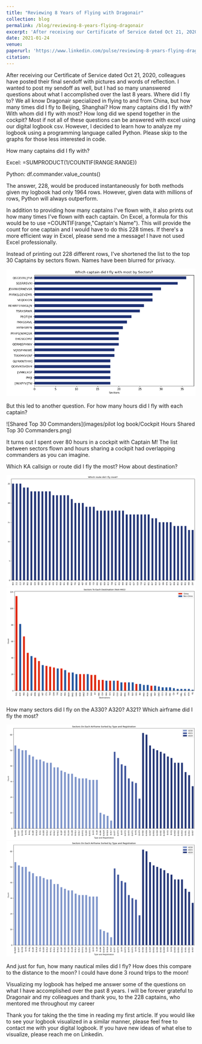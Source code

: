 ```yaml
---
title: "Reviewing 8 Years of Flying with Dragonair"
collection: blog
permalink: /blog/reviewing-8-years-flying-dragonair
excerpt: 'After receiving our Certificate of Service dated Oct 21, 2020, colleagues have posted their final sendoff with pictures and words of reflection. I wanted to post my sendoff as well, but I had so many unanswered questions about what I accomplished over the last 8 years. Where did I fly to?'
date: 2021-01-24
venue:
paperurl: 'https://www.linkedin.com/pulse/reviewing-8-years-flying-dragonair-azwin-lam/?trackingId=Uq5xe5q2H2R3gYW2DrTWwg%3D%3D'
citation:
---
```

<!-- This paper is about the number 1. The number 2 is left for future work. -->

<!-- [Download paper here](http://academicpages.github.io/files/paper1.pdf) -->

<!-- Recommended citation: Your Name, You. (2009). "Paper Title Number 1." <i>Journal 1</i>. 1(1). -->

After receiving our Certificate of Service dated Oct 21, 2020, colleagues have posted their final sendoff with pictures and words of reflection. I wanted to post my sendoff as well, but I had so many unanswered questions about what I accomplished over the last 8 years. Where did I fly to? We all know Dragonair specialized in flying to and from China, but how many times did I fly to Beijing, Shanghai? How many captains did I fly with? With whom did I fly with most? How long did we spend together in the cockpit? Most if not all of these questions can be answered with excel using our digital logbook csv. However, I decided to learn how to analyze my logbook using a programming language called Python. Please skip to the graphs for those less interested in code.

How many captains did I fly with?

Excel: =SUMPRODUCT(1/COUNTIF(RANGE:RANGE))

Python: df.commander.value_counts()

The answer, 228, would be produced instantaneously for both methods given my logbook had only 1964 rows. However, given data with millions of rows, Python will always outperform.

In addition to providing how many captains I've flown with, it also prints out how many times I've flown with each captain. On Excel, a formula for this would be to use =COUNTIF(range,"Captain's Name"). This will provide the count for one captain and I would have to do this 228 times. If there's a more efficient way in Excel, please send me a message! I have not used Excel professionally.

Instead of printing out 228 different rows, I've shortened the list to the top 30 Captains by sectors flown. Names have been blurred for privacy.

<img src="images/pilot log book/Which captain did I fly with most by sectors.png" alt="Most Sectors Flown" title="Most Sectors Flown"/>

But this led to another question. For how many hours did I fly with each captain?

![Shared Top 30 Commanders](images/pilot log book/Cockpit Hours Shared Top 30 Commanders.png)

It turns out I spent over 80 hours in a cockpit with Captain M! The list between sectors flown and hours sharing a cockpit had overlapping commanders as you can imagine.

Which KA callsign or route did I fly the most? How about destination?

<img src="images/pilot log book/Which route did I fly most.png" alt="Which route did I fly most.png" title="Which route did I fly most.png"/>

<img src="images/pilot log book/Destinations Count Not Hong Kong.png" alt="Destinations Count Not Hong Kong" title="Destinations Count Not Hong Kong"/>


How many sectors did I fly on the A330? A320? A321? Which airframe did I fly the most?

<img src="images/pilot log book/Sectors By Airframe.png" alt="Which aircraft type did I fly most" title="Which aircraft type did I fly most"/>

<img src="images/pilot log book/Sectors By Airframe.png" alt="Sectors By Airframe" title="Sectors By Airframe"/>

And just for fun, how many nautical miles did I fly? How does this compare to the distance to the moon? I could have done 3 round trips to the moon!

Visualizing my logbook has helped me answer some of the questions on what I have accomplished over the past 8 years. I will be forever grateful to Dragonair and my colleagues and thank you, to the 228 captains, who mentored me throughout my career

Thank you for taking the the time in reading my first article. If you would like to see your logbook visualized in a similar manner, please feel free to contact me with your digital logbook. If you have new ideas of what else to visualize, please reach me on Linkedin.